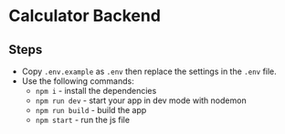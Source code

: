 # Calculator Backend

## Steps

- Copy `.env.example` as `.env` then replace the settings in the `.env` file.
- Use the following commands:
  - `npm i` - install the dependencies
  - `npm run dev` - start your app in dev mode with nodemon
  - `npm run build` - build the app
  - `npm start` - run the js file
